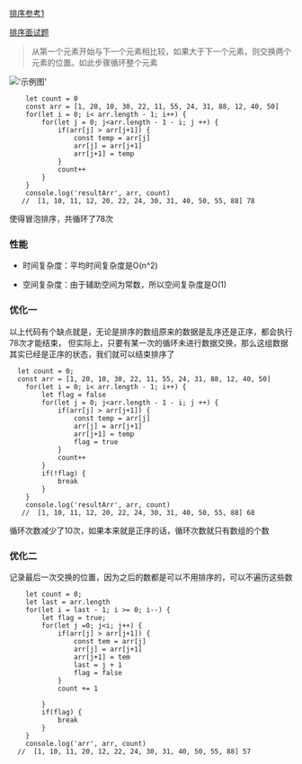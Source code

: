 [排序参考1](https://segmentfault.com/a/1190000011294349)

[排序面试题](https://www.jianshu.com/p/e7d8a3bd39f4)

> 从第一个元素开始与下一个元素相比较，如果大于下一个元素，则交换两个元素的位置。如此步骤循环整个元素

!['示例图'](http://upload-images.jianshu.io/upload_images/5797628-83e9ddf537665a54?imageMogr2/auto-orient/strip)

```
    let count = 0
    const arr = [1, 20, 10, 30, 22, 11, 55, 24, 31, 88, 12, 40, 50]
    for(let i = 0; i< arr.length - 1; i++) {
		for(let j = 0; j<arr.length - 1 - i; j ++) {
			if(arr[j] > arr[j+1]) {
				const temp = arr[j]
                arr[j] = arr[j+1]
                arr[j+1] = temp
            }
			count++
        }
    }
    console.log('resultArr', arr, count)
   //  [1, 10, 11, 12, 20, 22, 24, 30, 31, 40, 50, 55, 88] 78
```

使得冒泡排序，共循环了78次

### 性能

- 时间复杂度：平均时间复杂度是O(n^2)

- 空间复杂度：由于辅助空间为常数，所以空间复杂度是O(1)

### 优化一

以上代码有个缺点就是，无论是排序的数组原来的数据是乱序还是正序，都会执行78次才能结束，
但实际上，只要有某一次的循环未进行数据交换，那么这组数据其实已经是正序的状态，我们就可以结束排序了

```
  let count = 0;
  const arr = [1, 20, 10, 30, 22, 11, 55, 24, 31, 88, 12, 40, 50]
    for(let i = 0; i< arr.length - 1; i++) {
		let flag = false
		for(let j = 0; j<arr.length - 1 - i; j ++) {
			if(arr[j] > arr[j+1]) {
				const temp = arr[j]
                arr[j] = arr[j+1]
                arr[j+1] = temp
				flag = true
            }
			count++
        }
        if(!flag) {
			break
        }
    }
    console.log('resultArr', arr, count)
   //  [1, 10, 11, 12, 20, 22, 24, 30, 31, 40, 50, 55, 88] 68
```

循环次数减少了10次，如果本来就是正序的话，循环次数就只有数组的个数

### 优化二

记录最后一次交换的位置，因为之后的数都是可以不用排序的，可以不遍历这些数

```
    let count = 0;
    let last = arr.length
    for(let i = last - 1; i >= 0; i--) {
        let flag = true;
        for(let j =0; j<i; j++) {
            if(arr[j] > arr[j+1]) {
                const tem = arr[j]
                arr[j] = arr[j+1]
                arr[j+1] = tem
                last = j + 1
                flag = false
            }
            count += 1

        }
        if(flag) {
            break
        }
    }
    console.log('arr', arr, count)
  //  [1, 10, 11, 20, 12, 22, 24, 30, 31, 40, 50, 55, 88] 57
```


